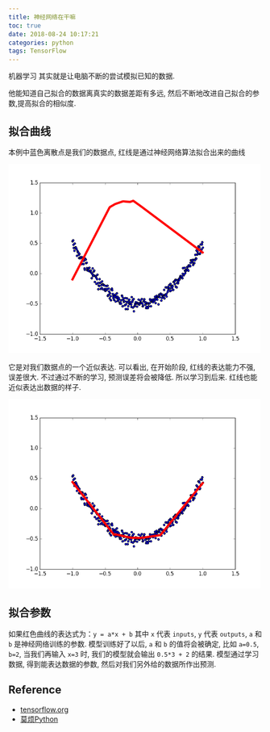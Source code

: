 ```yaml
---
title: 神经网络在干嘛
toc: true
date: 2018-08-24 10:17:21
categories: python
tags: TensorFlow
---
```


机器学习 其实就是让电脑不断的尝试模拟已知的数据. 

他能知道自己拟合的数据离真实的数据差距有多远, 然后不断地改进自己拟合的参数,提高拟合的相似度.

<!-- more -->

## 拟合曲线

本例中蓝色离散点是我们的数据点, 红线是通过神经网络算法拟合出来的曲线

<img src="/images/python/tensorflow-1.2_1.png" width="500" />

它是对我们数据点的一个近似表达. 可以看出, 在开始阶段, 红线的表达能力不强, 误差很大. 不过通过不断的学习, 预测误差将会被降低. 所以学习到后来. 红线也能近似表达出数据的样子.

<img src="/images/python/tensorflow-1.2_2.png" width="500" />

## 拟合参数

如果红色曲线的表达式为：`y = a*x + b` 其中 `x` 代表 `inputs`, `y` 代表 `outputs`, `a` 和 `b` 是神经网络训练的参数. 模型训练好了以后, `a` 和 `b` 的值将会被确定, 比如 `a=0.5`, `b=2`, 当我们再输入 `x=3` 时, 我们的模型就会输出 `0.5*3 + 2` 的结果. 模型通过学习数据, 得到能表达数据的参数, 然后对我们另外给的数据所作出预测.

## Reference

- [tensorflow.org][1]
- [莫烦Python][3]

[1]: https://www.tensorflow.org/
[2]: https://www.tensorflow.org/get_started/
[3]: https://morvanzhou.github.io/tutorials/machine-learning/tensorflow/

[img1]: /images/python/tensorflow-1.2_1.png
[img2]: /images/python/tensorflow-1.2_2.png

